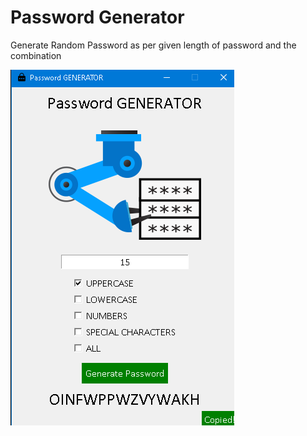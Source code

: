 # Password Generator

Generate Random Password as per given length of password and the combination

<img src="included_files/1.jpg">
